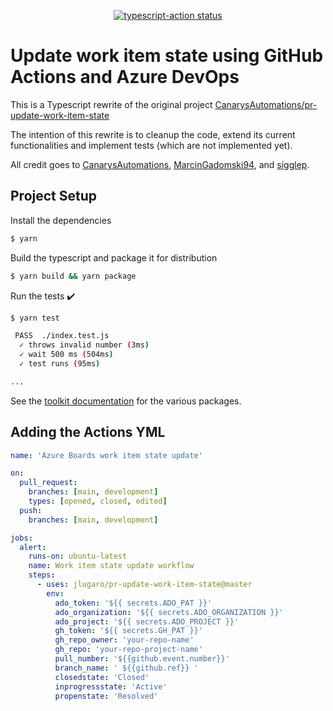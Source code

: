 <p align="center">
  <a href="https://github.com/actions/typescript-action/actions"><img alt="typescript-action status" src="https://github.com/actions/typescript-action/workflows/build-test/badge.svg"></a>
</p>

# Update work item state using GitHub Actions and Azure DevOps

This is a Typescript rewrite of the original project [CanarysAutomations/pr-update-work-item-state](https://github.com/CanarysAutomations/pr-update-work-item-state)

The intention of this rewrite is to cleanup the code, extend its current functionalities and implement tests (which are not implemented yet).

All credit goes to [CanarysAutomations](https://github.com/CanarysAutomations/pr-update-work-item-state), [MarcinGadomski94](https://github.com/MarcinGadomski94/pr-update-work-item-state), and [sigglep](https://github.com/sigglep/pr-update-work-item-state).

## Project Setup

Install the dependencies

```bash
$ yarn
```

Build the typescript and package it for distribution

```bash
$ yarn build && yarn package
```

Run the tests :heavy_check_mark:

```bash
$ yarn test

 PASS  ./index.test.js
  ✓ throws invalid number (3ms)
  ✓ wait 500 ms (504ms)
  ✓ test runs (95ms)

...
```

See the [toolkit documentation](https://github.com/actions/toolkit/blob/master/README.md#packages) for the various packages.

## Adding the Actions YML

```yml
name: 'Azure Boards work item state update'

on:
  pull_request:
    branches: [main, development]
    types: [opened, closed, edited]
  push:
    branches: [main, development]

jobs:
  alert:
    runs-on: ubuntu-latest
    name: Work item state update workflow
    steps:
      - uses: jlugaro/pr-update-work-item-state@master
        env:
          ado_token: '${{ secrets.ADO_PAT }}'
          ado_organization: '${{ secrets.ADO_ORGANIZATION }}'
          ado_project: '${{ secrets.ADO_PROJECT }}'
          gh_token: '${{ secrets.GH_PAT }}'
          gh_repo_owner: 'your-repo-name'
          gh_repo: 'your-repo-project-name'
          pull_number: '${{github.event.number}}'
          branch_name: ' ${{github.ref}} '
          closedstate: 'Closed'
          inprogressstate: 'Active'
          propenstate: 'Resolved'
```
